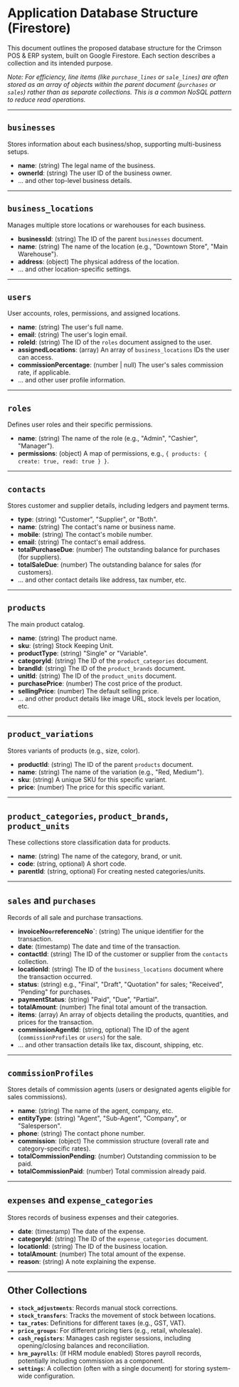 # Application Database Structure (Firestore)

This document outlines the proposed database structure for the Crimson POS & ERP system, built on Google Firestore. Each section describes a collection and its intended purpose.

*Note: For efficiency, line items (like `purchase_lines` or `sale_lines`) are often stored as an array of objects within the parent document (`purchases` or `sales`) rather than as separate collections. This is a common NoSQL pattern to reduce read operations.*

---

## `businesses`

Stores information about each business/shop, supporting multi-business setups.

-   **name**: (string) The legal name of the business.
-   **ownerId**: (string) The user ID of the business owner.
-   ... and other top-level business details.

---

## `business_locations`

Manages multiple store locations or warehouses for each business.

-   **businessId**: (string) The ID of the parent `businesses` document.
-   **name**: (string) The name of the location (e.g., "Downtown Store", "Main Warehouse").
-   **address**: (object) The physical address of the location.
-   ... and other location-specific settings.

---

## `users`

User accounts, roles, permissions, and assigned locations.

-   **name**: (string) The user's full name.
-   **email**: (string) The user's login email.
-   **roleId**: (string) The ID of the `roles` document assigned to the user.
-   **assignedLocations**: (array) An array of `business_locations` IDs the user can access.
-   **commissionPercentage**: (number | null) The user's sales commission rate, if applicable.
-   ... and other user profile information.

---

## `roles`

Defines user roles and their specific permissions.

-   **name**: (string) The name of the role (e.g., "Admin", "Cashier", "Manager").
-   **permissions**: (object) A map of permissions, e.g., `{ products: { create: true, read: true } }`.

---

## `contacts`

Stores customer and supplier details, including ledgers and payment terms.

-   **type**: (string) "Customer", "Supplier", or "Both".
-   **name**: (string) The contact's name or business name.
-   **mobile**: (string) The contact's mobile number.
-   **email**: (string) The contact's email address.
-   **totalPurchaseDue**: (number) The outstanding balance for purchases (for suppliers).
-   **totalSaleDue**: (number) The outstanding balance for sales (for customers).
-   ... and other contact details like address, tax number, etc.

---

## `products`

The main product catalog.

-   **name**: (string) The product name.
-   **sku**: (string) Stock Keeping Unit.
-   **productType**: (string) "Single" or "Variable".
-   **categoryId**: (string) The ID of the `product_categories` document.
-   **brandId**: (string) The ID of the `product_brands` document.
-   **unitId**: (string) The ID of the `product_units` document.
-   **purchasePrice**: (number) The cost price of the product.
-   **sellingPrice**: (number) The default selling price.
-   ... and other product details like image URL, stock levels per location, etc.

---

## `product_variations`

Stores variants of products (e.g., size, color).

-   **productId**: (string) The ID of the parent `products` document.
-   **name**: (string) The name of the variation (e.g., "Red, Medium").
-   **sku**: (string) A unique SKU for this specific variant.
-   **price**: (number) The price for this specific variant.

---

## `product_categories`, `product_brands`, `product_units`

These collections store classification data for products.

-   **name**: (string) The name of the category, brand, or unit.
-   **code**: (string, optional) A short code.
-   **parentId**: (string, optional) For creating nested categories/units.

---

## `sales` and `purchases`

Records of all sale and purchase transactions.

-   **invoiceNo` or `referenceNo`**: (string) The unique identifier for the transaction.
-   **date**: (timestamp) The date and time of the transaction.
-   **contactId**: (string) The ID of the customer or supplier from the `contacts` collection.
-   **locationId**: (string) The ID of the `business_locations` document where the transaction occurred.
-   **status**: (string) e.g., "Final", "Draft", "Quotation" for sales; "Received", "Pending" for purchases.
-   **paymentStatus**: (string) "Paid", "Due", "Partial".
-   **totalAmount**: (number) The final total amount of the transaction.
-   **items**: (array) An array of objects detailing the products, quantities, and prices for the transaction.
-   **commissionAgentId**: (string, optional) The ID of the agent (`commissionProfiles` or `users`) for the sale.
-   ... and other transaction details like tax, discount, shipping, etc.

---

## `commissionProfiles`

Stores details of commission agents (users or designated agents eligible for sales commissions).

-   **name**: (string) The name of the agent, company, etc.
-   **entityType**: (string) "Agent", "Sub-Agent", "Company", or "Salesperson".
-   **phone**: (string) The contact phone number.
-   **commission**: (object) The commission structure (overall rate and category-specific rates).
-   **totalCommissionPending**: (number) Outstanding commission to be paid.
-   **totalCommissionPaid**: (number) Total commission already paid.

---

## `expenses` and `expense_categories`

Stores records of business expenses and their categories.

-   **date**: (timestamp) The date of the expense.
-   **categoryId**: (string) The ID of the `expense_categories` document.
-   **locationId**: (string) The ID of the business location.
-   **totalAmount**: (number) The total amount of the expense.
-   **reason**: (string) A note explaining the expense.

---

## Other Collections

-   **`stock_adjustments`**: Records manual stock corrections.
-   **`stock_transfers`**: Tracks the movement of stock between locations.
-   **`tax_rates`**: Definitions for different taxes (e.g., GST, VAT).
-   **`price_groups`**: For different pricing tiers (e.g., retail, wholesale).
-   **`cash_registers`**: Manages cash register sessions, including opening/closing balances and reconciliation.
-   **`hrm_payrolls`**: (If HRM module enabled) Stores payroll records, potentially including commission as a component.
-   **`settings`**: A collection (often with a single document) for storing system-wide configuration.


